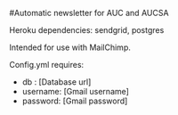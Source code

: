 #Automatic newsletter for AUC and AUCSA

Heroku dependencies: sendgrid, postgres

Intended for use with MailChimp.

Config.yml requires:
- db : [Database url]
- username: [Gmail username]
- password: [Gmail password]
